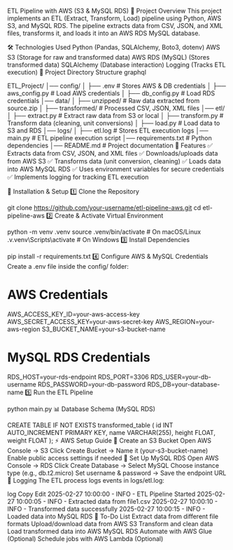 ETL Pipeline with AWS (S3 & MySQL RDS)
📌 Project Overview
This project implements an ETL (Extract, Transform, Load) pipeline using Python, AWS S3, and MySQL RDS. The pipeline extracts data from CSV, JSON, and XML files, transforms it, and loads it into an AWS RDS MySQL database.

🛠️ Technologies Used
Python (Pandas, SQLAlchemy, Boto3, dotenv)
AWS S3 (Storage for raw and transformed data)
AWS RDS (MySQL) (Stores transformed data)
SQLAlchemy (Database interaction)
Logging (Tracks ETL execution)
📁 Project Directory Structure
graphql

ETL_Project/
│── config/
│   ├── .env                 # Stores AWS & DB credentials
│   ├── aws_config.py        # Load AWS credentials
│   ├── db_config.py         # Load RDS credentials
│── data/
│   ├── unzipped/            # Raw data extracted from source.zip
│   ├── transformed/         # Processed CSV, JSON, XML files
│── etl/
│   ├── extract.py           # Extract raw data from S3 or local
│   ├── transform.py         # Transform data (cleaning, unit conversions)
│   ├── load.py              # Load data to S3 and RDS
│── logs/
│   ├── etl.log              # Stores ETL execution logs
│── main.py                  # ETL pipeline execution script
│── requirements.txt         # Python dependencies
│── README.md                # Project documentation
🚀 Features
✅ Extracts data from CSV, JSON, and XML files
✅ Downloads/uploads data from AWS S3
✅ Transforms data (unit conversion, cleaning)
✅ Loads data into AWS MySQL RDS
✅ Uses environment variables for secure credentials
✅ Implements logging for tracking ETL execution

🔧 Installation & Setup
1️⃣ Clone the Repository


git clone https://github.com/your-username/etl-pipeline-aws.git
cd etl-pipeline-aws
2️⃣ Create & Activate Virtual Environment

python -m venv .venv
source .venv/bin/activate   # On macOS/Linux
.v.venv\Scripts\activate    # On Windows
3️⃣ Install Dependencies

pip install -r requirements.txt
4️⃣ Configure AWS & MySQL Credentials
Create a .env file inside the config/ folder:

# AWS Credentials
AWS_ACCESS_KEY_ID=your-aws-access-key
AWS_SECRET_ACCESS_KEY=your-aws-secret-key
AWS_REGION=your-aws-region
S3_BUCKET_NAME=your-s3-bucket-name

# MySQL RDS Credentials
RDS_HOST=your-rds-endpoint
RDS_PORT=3306
RDS_USER=your-db-username
RDS_PASSWORD=your-db-password
RDS_DB=your-database-name
5️⃣ Run the ETL Pipeline

python main.py
📊 Database Schema (MySQL RDS)

CREATE TABLE IF NOT EXISTS transformed_table (
    id INT AUTO_INCREMENT PRIMARY KEY,
    name VARCHAR(255),
    height FLOAT,
    weight FLOAT
);
⚡ AWS Setup Guide
🔹 Create an S3 Bucket
Open AWS Console → S3
Click Create Bucket → Name it (your-s3-bucket-name)
Enable public access settings if needed
🔹 Set Up MySQL RDS
Open AWS Console → RDS
Click Create Database → Select MySQL
Choose instance type (e.g., db.t2.micro)
Set username & password → Save the endpoint URL
📜 Logging
The ETL process logs events in logs/etl.log:

log
Copy
Edit
2025-02-27 10:00:00 - INFO - ETL Pipeline Started
2025-02-27 10:00:05 - INFO - Extracted data from file1.csv
2025-02-27 10:00:10 - INFO - Transformed data successfully
2025-02-27 10:00:15 - INFO - Loaded data into MySQL RDS
📌 To-Do List
 Extract data from different file formats
 Upload/download data from AWS S3
 Transform and clean data
 Load transformed data into AWS MySQL RDS
 Automate with AWS Glue (Optional)
 Schedule jobs with AWS Lambda (Optional)
